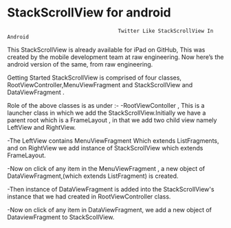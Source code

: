 StackScrollView for android
===================
                                        Twitter Like StackScrollView In Android


This StackScrollView is already available for iPad on GitHub, This was created by the mobile development team at raw engineering. Now here’s the android version of the same, from raw engineering.

Getting Started
StackScrollView is comprised of four classes, RootViewController,MenuViewFragment and StackScrollView and DataViewFragment .

Role of the above classes is as under :-
-RootViewContoller , This is a launcher class in which we add the StackScrollView.Initially we have a parent root which is a FrameLayout , in that we add two child view namely LeftView and RightView.

-The LeftView contains MenuViewFragment Which extends ListFragments, and on RightView we add instance of StackScrollView which extends FrameLayout.

-Now on click of any item in the MenuViewFragment , a new object of DataViewFragment,(which extends ListFragment) is created.

-Then instance of DataViewFragment is added into the StackScrollView's instance that we had created in RootViewController class.

-Now on click of any item in DataViewFragment, we add a new object of DataviewFragment to StackScollView.
